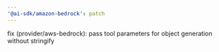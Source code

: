 ```yaml
---
'@ai-sdk/amazon-bedrock': patch
---
```


fix (provider/aws-bedrock): pass tool parameters for object generation without stringify
